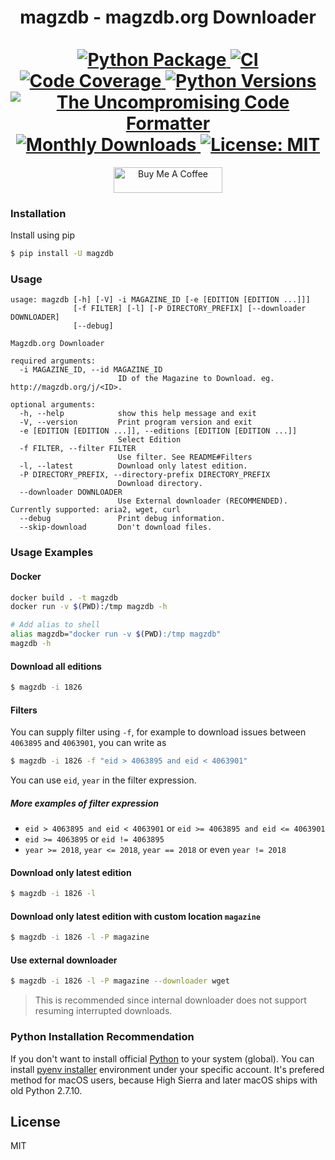 <p>
  <div align="center">
  <h1>
    magzdb - magzdb.org Downloader<br /> <br />
    <a href="https://pypi.python.org/pypi/magzdb">
      <img
        src="https://img.shields.io/pypi/v/magzdb.svg"
        alt="Python Package"
      />
    </a>
    <a href="https://pypi.python.org/pypi/magzdb">
      <img
        src="https://img.shields.io/github/workflow/status/skyme5/magzdb/build?cacheSeconds=3600"
        alt="CI"
      />
    </a>
    <a href="https://codecov.io/gh/skyme5/magzdb">
      <img
        src="https://img.shields.io/codecov/c/github/skyme5/magzdb"
        alt="Code Coverage"
      />
    </a>
    <a href="https://codecov.io/gh/skyme5/magzdb">
      <img
        src="https://img.shields.io/pypi/pyversions/magzdb?cacheSeconds=3600"
        alt="Python Versions"
      />
    </a>
    <a href="https://github.com/psf/black">
      <img
        src="https://img.shields.io/badge/code%20style-black-000000.svg"
        alt="The Uncompromising Code Formatter"
      />
    </a>
    <a href="https://pepy.tech/project/magzdb">
      <img
        src="https://static.pepy.tech/badge/magzdb"
        alt="Monthly Downloads"
      />
    </a>
    <a href="https://opensource.org/licenses/MIT">
      <img
        src="https://img.shields.io/badge/License-MIT-blue.svg"
        alt="License: MIT"
      />
    </a>
  </h1>
  <a href="https://buymeacoffee.com/skyme5" target="_blank"><img src="https://www.buymeacoffee.com/assets/img/custom_images/orange_img.png" alt="Buy Me A Coffee" style="height: 41px !important;width: 174px !important;" ></a>
  </div>
  </div>
</p>

### Installation

Install using pip

```bash
$ pip install -U magzdb
```


### Usage

```text
usage: magzdb [-h] [-V] -i MAGAZINE_ID [-e [EDITION [EDITION ...]]]
              [-f FILTER] [-l] [-P DIRECTORY_PREFIX] [--downloader DOWNLOADER]
              [--debug]

Magzdb.org Downloader

required arguments:
  -i MAGAZINE_ID, --id MAGAZINE_ID
                        ID of the Magazine to Download. eg. http://magzdb.org/j/<ID>.

optional arguments:
  -h, --help            show this help message and exit
  -V, --version         Print program version and exit
  -e [EDITION [EDITION ...]], --editions [EDITION [EDITION ...]]
                        Select Edition
  -f FILTER, --filter FILTER
                        Use filter. See README#Filters
  -l, --latest          Download only latest edition.
  -P DIRECTORY_PREFIX, --directory-prefix DIRECTORY_PREFIX
                        Download directory.
  --downloader DOWNLOADER
                        Use External downloader (RECOMMENDED). Currently supported: aria2, wget, curl
  --debug               Print debug information.
  --skip-download       Don't download files.
```

### Usage Examples

#### Docker

```bash
docker build . -t magzdb
docker run -v $(PWD):/tmp magzdb -h

# Add alias to shell
alias magzdb="docker run -v $(PWD):/tmp magzdb"
magzdb -h
```

#### Download all editions

```bash
$ magzdb -i 1826
```

#### Filters

You can supply filter using `-f`, for example to download issues between
`4063895` and `4063901`, you can write as

```bash
$ magzdb -i 1826 -f "eid > 4063895 and eid < 4063901"
```

You can use `eid`, `year` in the filter expression.

##### More examples of filter expression

- `eid > 4063895 and eid < 4063901` or `eid >= 4063895 and eid <= 4063901`
- `eid >= 4063895` or `eid != 4063895`
- `year >= 2018`, `year <= 2018`, `year == 2018` or even `year != 2018`

#### Download only latest edition

```bash
$ magzdb -i 1826 -l
```

#### Download only latest edition with custom location `magazine`

```bash
$ magzdb -i 1826 -l -P magazine
```

#### Use external downloader

```bash
$ magzdb -i 1826 -l -P magazine --downloader wget
```

> This is recommended since internal downloader does not support resuming interrupted downloads.

### Python Installation Recommendation

If you don't want to install official [Python](https://www.python.org/downloads/) to your system (global).
You can install [pyenv installer](https://github.com/pyenv/pyenv-installer) environment under your specific account. It's prefered method for macOS users, because High Sierra and later macOS ships with old Python 2.7.10.

## License

MIT
